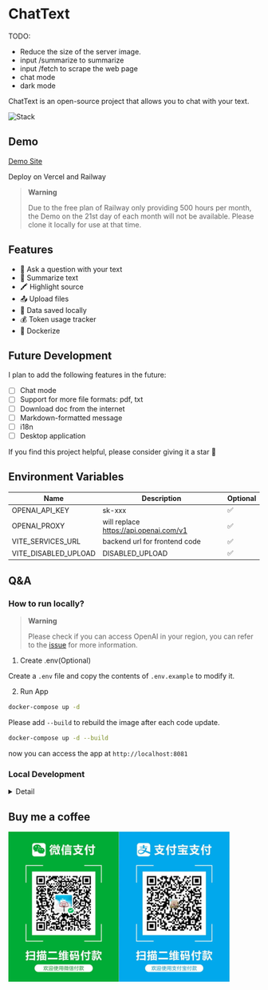 # ChatText

TODO:

- Reduce the size of the server image.
- input /summarize to summarize
- input /fetch to scrape the web page
- chat mode
- dark mode

ChatText is an open-source project that allows you to chat with your text.

![Stack](https://skillicons.dev/icons?i=vite,react,ts,tailwind,flask)

## Demo

[Demo Site](https://chat-markdown.alanwang.site/)

Deploy on Vercel and Railway

> **Warning**
>
> Due to the free plan of Railway only providing 500 hours per month, the Demo on the 21st day of each month will not be available. Please clone it locally for use at that time.

## Features

- 🤖 Ask a question with your text
- 📝 Summarize text
- 🖍️ Highlight source
- 📤 Upload files
- 💾 Data saved locally
- 💰 Token usage tracker
- 🐳 Dockerize

## Future Development

I plan to add the following features in the future:

- [ ] Chat mode
- [ ] Support for more file formats: pdf, txt
- [ ] Download doc from the internet
- [ ] Markdown-formatted message
- [ ] i18n
- [ ] Desktop application

If you find this project helpful, please consider giving it a star 🌟

## Environment Variables

| Name                 | Description                            | Optional |
| -------------------- | -------------------------------------- | -------- |
| OPENAI_API_KEY       | sk-xxx                                 | ✅       |
| OPENAI_PROXY         | will replace https://api.openai.com/v1 | ✅       |
| VITE_SERVICES_URL    | backend url for frontend code          | ✅       |
| VITE_DISABLED_UPLOAD | DISABLED_UPLOAD                        | ✅       |

## Q&A

### How to run locally?

> **Warning**
>
> Please check if you can access OpenAI in your region, you can refer to the [issue](https://github.com/3Alan/chat-markdown/issues/3#issuecomment-1511470063) for more information.

1. Create .env(Optional)

Create a `.env` file and copy the contents of `.env.example` to modify it.

2. Run App

```bash
docker-compose up -d
```

Please add `--build` to rebuild the image after each code update.

```bash
docker-compose up -d --build
```

now you can access the app at `http://localhost:8081`

### Local Development

<details>
  <summary>Detail</summary>

#### Create .env(Optional)

Create a `.env` file and copy the contents of `.env.example` to modify it.

#### Run Frontend

1. Install dependencies

```
yarn
```

2. Run app

```
yarn dev
```

#### Run Backend

you need a python environment

1. Create virtual environment

```
cd server
python -m venv .venv
```

2. Active virtual environment

windows

```
.venv\Scripts\activate
```

mac

```
. .venv/bin/activate
```

3. Install dependencies

```
pip install -r requirements.txt
```

4. Run Services

```
flask run --reload --port=8080
```

#### Install pdf2htmlEX for PDF convert

```shell
docker pull pdf2htmlex/pdf2htmlex:0.18.8.rc2-master-20200820-alpine-3.12.0-x86_64
```

set alias

```shell
alias pdf2htmlEX='docker run -ti --rm -v "`pwd`":/pdf -w /pdf pdf2htmlex/pdf2htmlex:0.18.8.rc2-master-20200820-alpine-3.12.0-x86_64'
```

</details>

## Buy me a coffee

<img height="300" src="https://raw.githubusercontent.com/3Alan/images/master/img/%E5%BE%AE%E4%BF%A1%E6%94%AF%E4%BB%98%E5%AE%9D%E4%BA%8C%E5%90%88%E4%B8%80%E6%94%B6%E6%AC%BE%E7%A0%81.jpg" />

